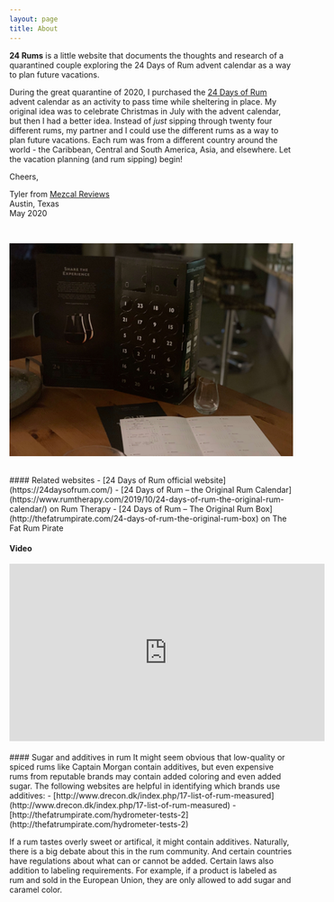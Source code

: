```yaml
---
layout: page
title: About
---
```


**24 Rums** is a little website that documents the thoughts and research of a quarantined couple exploring the 24 Days of Rum advent calendar as a way to plan future vacations.

During the great quarantine of 2020, I purchased the [24 Days of Rum](https://24daysofrum.com/) advent calendar as an activity to pass time while sheltering in place. My original idea was to celebrate Christmas in July with the advent calendar, but then I had a better idea. Instead of *just* sipping through twenty four different rums, my partner and I could use the different rums as a way to plan future vacations. Each rum was from a different country around the world - the Caribbean, Central and South America, Asia, and elsewhere. Let the vacation planning (and rum sipping) begin!

Cheers,

Tyler from [Mezcal Reviews](https://www.mezcalreviews.com/)  
Austin, Texas  
May 2020

<br>

![Image of 24 Days of Rum advent calendar](/assets/img/24-days-of-rum-advent-calendar.jpg)

<br>
#### Related websites
- [24 Days of Rum official website](https://24daysofrum.com/)
- [24 Days of Rum – the Original Rum Calendar](https://www.rumtherapy.com/2019/10/24-days-of-rum-the-original-rum-calendar/) on Rum Therapy
- [24 Days of Rum – The Original Rum Box](http://thefatrumpirate.com/24-days-of-rum-the-original-rum-box) on The Fat Rum Pirate  
<br>

#### Video

<div class="video-container">
<iframe width="560" height="315" src="https://www.youtube-nocookie.com/embed/B9paMW2kEaw" frameborder="0" allow="accelerometer; autoplay; encrypted-media; gyroscope; picture-in-picture" allowfullscreen></iframe>
</div>

<br>
#### Sugar and additives in rum
It might seem obvious that low-quality or spiced rums like Captain Morgan contain additives, but even expensive rums from reputable brands may contain added coloring and even added sugar. The following websites are helpful in identifying which brands use additives:
- [http://www.drecon.dk/index.php/17-list-of-rum-measured](http://www.drecon.dk/index.php/17-list-of-rum-measured)
- [http://thefatrumpirate.com/hydrometer-tests-2](http://thefatrumpirate.com/hydrometer-tests-2)

If a rum tastes overly sweet or artifical, it might contain additives. Naturally, there is a big debate about this in the rum community. And certain countries have regulations about what can or cannot be added. Certain laws also  addition to labeling requirements. For example, if a product is labeled as rum and sold in the European Union, they are only allowed to add sugar and caramel color.
<br>